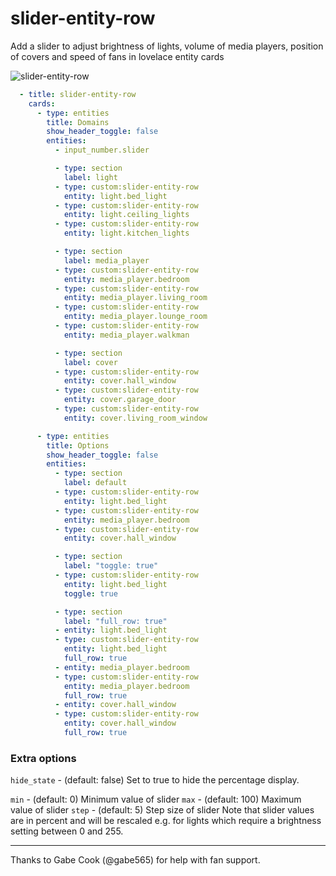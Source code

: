 slider-entity-row
=================

Add a slider to adjust brightness of lights, volume of media players, position of covers and speed of fans in lovelace entity cards

![slider-entity-row](https://user-images.githubusercontent.com/1299821/48869222-b6303200-eddc-11e8-8b8c-7b4a9601df7a.png)

```yaml
  - title: slider-entity-row
    cards:
      - type: entities
        title: Domains
        show_header_toggle: false
        entities:
          - input_number.slider

          - type: section
            label: light
          - type: custom:slider-entity-row
            entity: light.bed_light
          - type: custom:slider-entity-row
            entity: light.ceiling_lights
          - type: custom:slider-entity-row
            entity: light.kitchen_lights

          - type: section
            label: media_player
          - type: custom:slider-entity-row
            entity: media_player.bedroom
          - type: custom:slider-entity-row
            entity: media_player.living_room
          - type: custom:slider-entity-row
            entity: media_player.lounge_room
          - type: custom:slider-entity-row
            entity: media_player.walkman

          - type: section
            label: cover
          - type: custom:slider-entity-row
            entity: cover.hall_window
          - type: custom:slider-entity-row
            entity: cover.garage_door
          - type: custom:slider-entity-row
            entity: cover.living_room_window

      - type: entities
        title: Options
        show_header_toggle: false
        entities:
          - type: section
            label: default
          - type: custom:slider-entity-row
            entity: light.bed_light
          - type: custom:slider-entity-row
            entity: media_player.bedroom
          - type: custom:slider-entity-row
            entity: cover.hall_window

          - type: section
            label: "toggle: true"
          - type: custom:slider-entity-row
            entity: light.bed_light
            toggle: true

          - type: section
            label: "full_row: true"
          - entity: light.bed_light
          - type: custom:slider-entity-row
            entity: light.bed_light
            full_row: true
          - entity: media_player.bedroom
          - type: custom:slider-entity-row
            entity: media_player.bedroom
            full_row: true
          - entity: cover.hall_window
          - type: custom:slider-entity-row
            entity: cover.hall_window
            full_row: true
```

### Extra options
`hide_state` - (default: false) Set to true to hide the percentage display.

`min` - (default: 0) Minimum value of slider
`max` - (default: 100) Maximum value of slider
`step` - (default: 5) Step size of slider
Note that slider values are in percent and will be rescaled e.g. for lights which require a brightness setting between 0 and 255.


---
Thanks to Gabe Cook (@gabe565) for help with fan support. 
